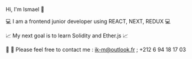 Hi, I'm Ismael 👋

💻 I am a frontend junior developer using REACT, NEXT, REDUX 💻 

📈 My next goal is to learn Solidity and Ether.js 📈

📨 📱 Please feel free to contact me : ik-m@outlook.fr ; +212 6 94 18 17 03
